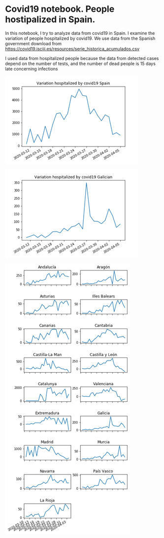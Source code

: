 # Covid19 notebook. People hostipalized in Spain.
In this notebook, I try to analyze data from covid19 in Spain. I examine the variation of people hospitalized by covid19. We use data from the Spanish government download from https://covid19.isciii.es/resources/serie_historica_acumulados.csv

I used data from hospitalized people because the data from detected cases  depend on the number of tests, and the number of dead people is 15 days late concerning infections


![Spain](./VariationSpain.png)

![Galician](./VariationGalician.png)

![Comunity](./VariationByCommunity.png)

